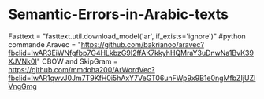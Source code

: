 # Semantic-Errors-in-Arabic-texts

Fasttext = "fasttext.util.download_model('ar', if_exists='ignore')" #python commande 
Aravec = "https://github.com/bakrianoo/aravec?fbclid=IwAR3EiWNfgfbp7G4HLkbzG9I2ffAK7kkyhHQMraY3uDnwNa1BvK39XJVNk0I"
CBOW and SkipGram = https://github.com/mmdoha200/ArWordVec?fbclid=IwAR1qwvJ0Jm7T9KfH0i5hAxY7VeGT06unFWp9x9B1e0ngMfbZIjUZIVngGmg
